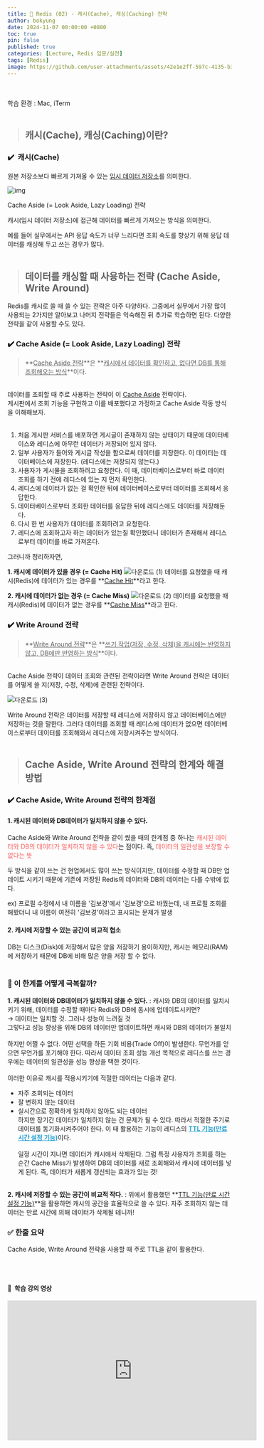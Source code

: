 ```yaml
---
title: 🧰 Redis (02) - 캐시(Cache), 캐싱(Caching) 전략
author: bokyung
date: 2024-11-07 00:00:00 +0800
toc: true
pin: false
published: true
categories: [Lecture, Redis 입문/실전]
tags: [Redis]
image: https://github.com/user-attachments/assets/42e1e2ff-597c-4135-b3c9-45607e683a72
---
```


<!-- 글자색 넣기 <span style="color: #239ED0">    </span>  -->
<!-- 띄어쓰기   &nbsp;   -->
<!-- 이미지 사이즈   {: width="80%" height="80%" .normal} -->
<!-- 이미지 {: .normal} <br> -->
<!-- 이미지 ![img]() -->

<br>
<br>
학습 환경 : Mac, iTerm
<br>
<br>

> ## 캐시(Cache), 캐싱(Caching)이란?

### ✔️ &nbsp;캐시(Cache)

원본 저장소보다 빠르게 가져올 수 있는 <U>임시 데이터 저장소</U>를 의미한다.

![img](https://github.com/user-attachments/assets/14de7ea2-6600-4994-b2a4-ade043b065f1)

Cache Aside (= Look Aside, Lazy Loading) 전략

캐시(임시 데이터 저장소)에 접근해 데이터를 빠르게 가져오는 방식을 의미한다.
<br>

예를 들어 실무에서는 API 응답 속도가 너무 느리다면 조회 속도를 향상기 위해 응답 데이터를 캐싱해 두고 쓰는 경우가 많다.
<br>
<br>

> ## 데이터를 캐싱할 때 사용하는 전략 (Cache Aside, Write Around)

Redis를 캐시로 쓸 때 쓸 수 있는 전략은 아주 다양하다. 그중에서 실무에서 가장 많이 사용되는 2가지만 알아보고 나머지 전략들은 익숙해진 뒤 추가로 학습하면 된다. 다양한 전략을 같이 사용할 수도 있다.

### ✔️ Cache Aside (= Look Aside, Lazy Loading) 전략

> **<U>Cache Aside 전략</U>**은 **<U>캐시에서 데이터를 확인하고, 없다면 DB를 통해 조회해오는 방식</U>**이다.

 <br>
데이터를 조회할 때 주로 사용하는 전략이 이 <U>Cache Aside</U> 전략이다. <br>
게시판에서 조회 기능을 구현하고 이를 배포했다고 가정하고 Cache Aside 작동 방식을 이해해보자.<br>
<br>

1. 처음 게시판 서비스를 배포하면 게시글이 존재하지 않는 상태이기 때문에 데이터베이스와 레디스에 아무런 데이터가 저장되어 있지 않다.
2. 일부 사용자가 들어와 게시글 작성을 함으로써 데이터를 저장한다. 이 데이터는 데이터베이스에 저장한다. (레디스에는 저장되지 않는다.)
3. 사용자가 게시물을 조회하려고 요청한다. 이 때, 데이터베이스로부터 바로 데이터 조회를 하기 전에 레디스에 있는 지 먼저 확인한다.
4. 레디스에 데이터가 없는 걸 확인한 뒤에 데이터베이스로부터 데이터를 조회해서 응답한다.
5. 데이터베이스로부터 조회한 데이터를 응답한 뒤에 레디스에도 데이터를 저장해둔다.
6. 다시 한 번 사용자가 데이터를 조회하려고 요청한다.
7. 레디스에 조회하고자 하는 데이터가 있는질 확인했더니 데이터가 존재해서 레디스로부터 데이터를 바로 가져온다.
   <br>

그러니까 정리하자면,<br>

**1. 캐시에 데이터가 있을 경우 (= Cache Hit)**
![다운로드 (1)](https://github.com/user-attachments/assets/e925d416-d8f9-4a5d-985a-71262457863a)
데이터를 요청했을 때 캐시(Redis)에 데이터가 있는 경우를 **<U>Cache Hit</U>**라고 한다.
<br>

**2. 캐시에 데이터가 없는 경우 (= Cache Miss)**
![다운로드 (2)](https://github.com/user-attachments/assets/1f273ec5-f7fc-4cee-b5b9-f6889477fb4c)
데이터를 요청했을 때 캐시(Redis)에 데이터가 없는 경우를 **<U>Cache Miss</U>**라고 한다.
<br>

### ✔️ Write Around 전략

> **<U>Write Around 전략</U>**은 **<U>쓰기 작업(저장, 수정, 삭제)을 캐시에는 반영하지 않고, DB에만 반영하는 방식</U>**이다.

 <br>
Cache Aside 전략이 데이터 조회와 관련된 전략이라면 Write Around 전략은 데이터를 어떻게 쓸 지(저장, 수정, 삭제)에 관련된 전략이다. <br>

![다운로드 (3)](https://github.com/user-attachments/assets/cbdd8c63-9373-4465-bf57-a69dca8ce949)

Write Around 전략은 데이터를 저장할 때 레디스에 저장하지 않고 데이터베이스에만 저장하는 것을 말한다. 그러다 데이터를 조회할 때 레디스에 데이터가 없으면 데이터베이스로부터 데이터를 조회해와서 레디스에 저장시켜주는 방식이다.
<br>
<br>

> ## Cache Aside, Write Around 전략의 한계와 해결 방법

### ✔️ Cache Aside, Write Around 전략의 한계점

#### **1. 캐시된 데이터와 DB데이터가 일치하지 않을 수 있다.**

Cache Aside와 Write Around 전략을 같이 썼을 때의 한계점 중 하나는 <span style="color: #FA5858">캐시된 데이터와 DB의 데이터가 일치하지 않을 수 있다</span>는 점이다. 즉, <span style="color: #FA5858">데이터의 일관성을 보장할 수 없다는 뜻</span><br>

두 방식을 같이 쓰는 건 현업에서도 많이 쓰는 방식이지만, 데이터를 수정할 때 DB만 업데이트 시키기 때문에 기존에 저장된 Redis의 데이터와 DB의 데이터는 다를 수밖에 없다.<br>

ex) 프로필 수정에서 내 이름을 '김보경'에서 '김보갱'으로 바꿨는데, 내 프로필 조회를 해봤더니 내 이름이 여전히 '김보경'이라고 표시되는 문제가 발생<br>

#### **2. 캐시에 저장할 수 있는 공간이 비교적 협소**

DB는 디스크(Disk)에 저장해서 많은 양을 저장하기 용이하지만, 캐시는 메모리(RAM)에 저장하기 때문에 DB에 비해 많은 양을 저장 할 수 없다.<br>
<br>

### 🤔 이 한계를 어떻게 극복할까?

**1. 캐시된 데이터와 DB데이터가 일치하지 않을 수 있다.**
: 캐시와 DB의 데이터를 일치시키기 위해, 데이터를 수정할 때마다 Redis와 DB에 동시에 업데이트시키면?<br>
→ 데이터는 일치할 것. 그러나 성능이 느려질 것<br>
그렇다고 성능 향상을 위해 DB의 데이터만 업데이트하면 캐시와 DB의 데이터가 불일치<br><br>
하지만 어쩔 수 없다. 어떤 선택을 하든 기회 비용(Trade Off)이 발생한다. 무언가를 얻으면 무언가를 포기해야 한다. 따라서 데이터 조회 성능 개선 목적으로 레디스를 쓰는 경우에는 데이터의 일관성을 성능 향상을 택한 것이다. <br>
<br>
이러한 이유로 캐시를 적용시키기에 적절한 데이터는 다음과 같다.<br>

- 자주 조회되는 데이터
- 잘 변하지 않는 데이터
- 실시간으로 정확하게 일치하지 않아도 되는 데이터
  <br>
  하지만 장기간 데이터가 일치하지 않는 건 문제가 될 수 있다. 따라서 적절한 주기로 데이터를 동기화시켜주어야 한다. 이 때 활용하는 기능이 레디스의 <span style="color: #239ED0">**<U>TTL 기능(만료 시간 설정 기능)</U>**</span>이다.<br>
  <br>
  일정 시간이 지나면 데이터가 캐시에서 삭제된다. 그럼 특정 사용자가 조회를 하는 순간 Cache Miss가 발생하여 DB의 데이터를 새로 조회해와서 캐시에 데이터를 넣게 된다. 즉, 데이터가 새롭게 갱신되는 효과가 있는 것!<br><br>

**2. 캐시에 저장할 수 있는 공간이 비교적 작다.**
: 위에서 활용했던 **<U>TTL 기능(만료 시간 설정 기능)</U>**을 활용하면 캐시의 공간을 효율적으로 쓸 수 있다. 자주 조회하지 않는 데이터는 만료 시간에 의해 데이터가 삭제될 테니까!

### ✅ 한줄 요약

Cache Aside, Write Around 전략을 사용할 때 주로 TTL을 같이 활용한다.

<br>
<br>

#### 🔗 &nbsp;학습 강의 영상

<iframe width="560" height="315" src="https://www.youtube.com/embed/PAXK20AxMMI?si=VxJoCyBNg5YDT_BM" title="YouTube video player" frameborder="0" allow="accelerometer; autoplay; clipboard-write; encrypted-media; gyroscope; picture-in-picture; web-share" referrerpolicy="strict-origin-when-cross-origin" allowfullscreen></iframe>
